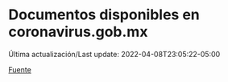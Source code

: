 # Documentos disponibles en coronavirus.gob.mx

Última actualización/Last update: 2022-04-08T23:05:22-05:00

 [Fuente](https://coronavirus.gob.mx/)
